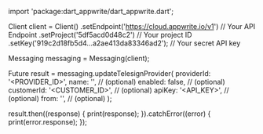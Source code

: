 import 'package:dart_appwrite/dart_appwrite.dart';

Client client = Client()
  .setEndpoint('https://cloud.appwrite.io/v1') // Your API Endpoint
  .setProject('5df5acd0d48c2') // Your project ID
  .setKey('919c2d18fb5d4...a2ae413da83346ad2'); // Your secret API key

Messaging messaging = Messaging(client);

Future result = messaging.updateTelesignProvider(
  providerId: '<PROVIDER_ID>',
  name: '<NAME>', // (optional)
  enabled: false, // (optional)
  customerId: '<CUSTOMER_ID>', // (optional)
  apiKey: '<API_KEY>', // (optional)
  from: '<FROM>', // (optional)
);

result.then((response) {
  print(response);
}).catchError((error) {
  print(error.response);
});
